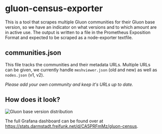 # gluon-census-exporter

This is a tool that scrapes multiple Gluon communities for their Gluon base version, so we have an indicator on what versions and to which amount are in active use. The output is written to a file in the Prometheus Exposition Format and expected to be scraped as a node-exporter textfile.

## communities.json

This file tracks the communities and their metadata URLs. Multiple URLs can be given, we currently handle `meshviewer.json` (old and new) as well as `nodes.json` (v1, v2).

*Please add your own community and keep it's URLs up to date.*

## How does it look?

![Gluon base version distribution](https://stats.darmstadt.freifunk.net/render/d-solo/CA5PRFmMz/gluon-census?orgId=1&panelId=10&width=1000&height=500)

The full Grafana dashboard can be found over at https://stats.darmstadt.freifunk.net/d/CA5PRFmMz/gluon-census.
